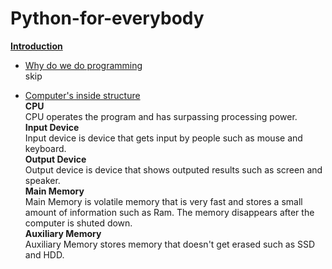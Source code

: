 # Python-for-everybody
<ins>**Introduction**</ins>

- <ins>Why do we do programming</ins> <br />
  skip

- <ins>Computer's inside structure</ins> <br />
  **CPU** <br />
    CPU operates the program and has surpassing processing power. <br />
  **Input Device** <br />
    Input device is device that gets input by people such as mouse and keyboard. <br />
  **Output Device** <br />
    Output device is device that shows outputed results such as screen and speaker. <br />
  **Main Memory** <br />
    Main Memory is volatile memory that is very fast and stores a small amount of information such as Ram. The memory disappears after the computer is shuted down. <br />
  **Auxiliary Memory** <br />
    Auxiliary Memory stores memory that doesn't get erased such as SSD and HDD.
    

  

